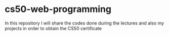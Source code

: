 # cs50-web-programming
In this repository I will share the codes done during the lectures and also my projects in order to obtain the CS50 certificate 
